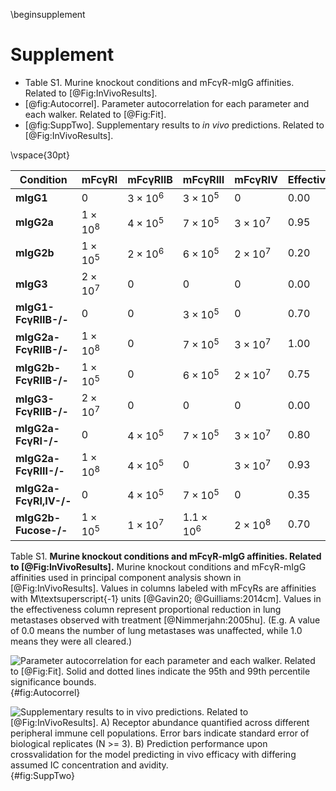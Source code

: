 
\beginsupplement

# Supplement

- Table S1. Murine knockout conditions and mFcγR-mIgG affinities. Related to [@Fig:InVivoResults].
- [@fig:Autocorrel]. Parameter autocorrelation for each parameter and each walker. Related to [@Fig:Fit].
- [@fig:SuppTwo]. Supplementary results to *in vivo* predictions. Related to [@Fig:InVivoResults].

\vspace{30pt}


|  **Condition**         | **mFcγRI**     | **mFcγRIIB**   | **mFcγRIII**     | **mFcγRIV**     | **Effectiveness** |
| ---------------------- | -------------- | -------------- | ---------------- | -------------- | ------------------ |
| **mIgG1**              | $0$            | $3\times 10^6$ | $3\times 10^5$   | $0$            | 0.00               |
| **mIgG2a**             | $1\times 10^8$ | $4\times 10^5$ | $7\times 10^5$   | $3\times 10^7$ | 0.95               |
| **mIgG2b**             | $1\times 10^5$ | $2\times 10^6$ | $6\times 10^5$   | $2\times 10^7$ | 0.20               |
| **mIgG3**              | $2\times 10^7$ | $0$            | $0$              | $0$            | 0.00               |
| **mIgG1-FcγRIIB-/-**   | $0$            | $0$            | $3\times 10^5$   | $0$            | 0.70               |
| **mIgG2a-FcγRIIB-/-**  | $1\times 10^8$ | $0$            | $7\times 10^5$   | $3\times 10^7$ | 1.00               |
| **mIgG2b-FcγRIIB-/-**  | $1\times 10^5$ | $0$            | $6\times 10^5$   | $2\times 10^7$ | 0.75               |
| **mIgG3-FcγRIIB-/-**   | $2\times 10^7$ | $0$            | $0$              | $0$            | 0.00               |
| **mIgG2a-FcγRI-/-**    | $0$            | $4\times 10^5$ | $7\times 10^5$   | $3\times 10^7$ | 0.80               |
| **mIgG2a-FcγRIII-/-**  | $1\times 10^8$ | $4\times 10^5$ | $0$              | $3\times 10^7$ | 0.93               |
| **mIgG2a-FcγRI,IV-/-** | $0$            | $4\times 10^5$ | $7\times 10^5$   | $0$            | 0.35               |
| **mIgG2b-Fucose-/-**   | $1\times 10^5$ | $1\times 10^7$ | $1.1\times 10^6$ | $2\times 10^8$ | 0.70               |

Table S1. **Murine knockout conditions and mFcγR-mIgG affinities. Related to [@Fig:InVivoResults].** Murine knockout conditions and mFcγR-mIgG affinities used in principal component analysis shown in [@Fig:InVivoResults]. Values in columns labeled with mFcγRs are affinities with M\textsuperscript{-1} units [@Gavin20; @Guilliams:2014cm]. Values in the effectiveness column represent proportional reduction in lung metastases observed with treatment [@Nimmerjahn:2005hu]. (E.g. A value of 0.0 means the number of lung metastases was unaffected, while 1.0 means they were all cleared.)


![**Parameter autocorrelation for each parameter and each walker. Related to [@Fig:Fit].** Solid and dotted lines indicate the 95th and 99th percentile significance bounds.](./Figures/FigureAA.svg){#fig:Autocorrel}

![**Supplementary results to *in vivo* predictions. Related to [@Fig:InVivoResults].** A) Receptor abundance quantified across different peripheral immune cell populations. Error bars indicate standard error of biological replicates (N >= 3). B) Prediction performance upon crossvalidation for the model predicting *in vivo* efficacy with differing assumed IC concentration and avidity.](./Figures/FigureS2.svg){#fig:SuppTwo}
